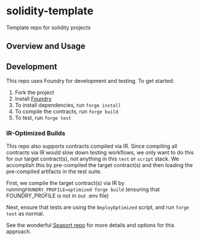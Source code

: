 # solidity-template

Template repo for solidity projects

## Overview and Usage

## Development

This repo uses Foundry for development and testing. To get started:

1. Fork the project
2. Install [Foundry](https://book.getfoundry.sh/getting-started/installation)
3. To install dependencies, run `forge install`
3. To compile the contracts, run `forge build`
4. To test, run `forge test`

### IR-Optimized Builds

This repo also supports contracts compiled via IR. Since compiling all contracts via IR would slow down testing workflows, we only want to do this for our target contract(s), not anything in this `test` or `script` stack. We accomplish this by pre-compiled the target contract(s) and then loading the pre-compiled artifacts in the test suite.

First, we compile the target contract(s) via IR by running`FOUNDRY_PROFILE=optimized forge build` (ensuring that FOUNDRY_PROFILE is not in our .env file)

Next, ensure that tests are using the `DeployOptimized` script, and run `forge test` as normal.

See the wonderful [Seaport repo](https://github.com/ProjectOpenSea/seaport/blob/main/README.md#foundry-tests) for more details and options for this approach.


